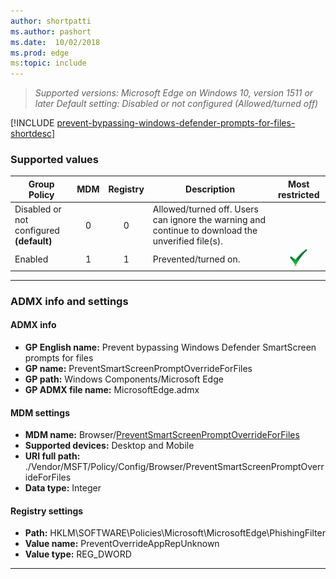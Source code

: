 ```yaml
---
author: shortpatti
ms.author: pashort
ms.date:  10/02/2018
ms.prod: edge
ms:topic: include
---
```


<!-- ## Prevent bypassing Windows Defender SmartScreen prompts for files -->
>*Supported versions: Microsoft Edge on Windows 10, version 1511 or later* 
>*Default setting:  Disabled or not configured (Allowed/turned off)*

[!INCLUDE [prevent-bypassing-windows-defender-prompts-for-files-shortdesc](../shortdesc/prevent-bypassing-windows-defender-prompts-for-files-shortdesc.md)]

### Supported values

|Group Policy  |MDM |Registry |Description |Most restricted |
|---|:---:|:---:|---|:---:|
|Disabled or not configured<br>**(default)** |0 |0 |Allowed/turned off. Users can ignore the warning and continue to download the unverified file(s). | |
|Enabled |1 |1 |Prevented/turned on.  |![Most restricted value](../images/check-gn.png) |
---

### ADMX info and settings
#### ADMX info
- **GP English name:** Prevent bypassing Windows Defender SmartScreen prompts for files
- **GP name:** PreventSmartScreenPromptOverrideForFiles
- **GP path:** Windows Components/Microsoft Edge
- **GP ADMX file name:** MicrosoftEdge.admx

#### MDM settings
- **MDM name:** Browser/[PreventSmartScreenPromptOverrideForFiles](https://docs.microsoft.com/en-us/windows/client-management/mdm/policy-csp-browser#browser-preventsmartscreenpromptoverrideforfiles)
- **Supported devices:** Desktop and Mobile
- **URI full path:** ./Vendor/MSFT/Policy/Config/Browser/PreventSmartScreenPromptOverrideForFiles 
- **Data type:** Integer

#### Registry settings
- **Path:** HKLM\SOFTWARE\Policies\Microsoft\MicrosoftEdge\PhishingFilter
- **Value name:** PreventOverrideAppRepUnknown
- **Value type:** REG_DWORD

<hr>